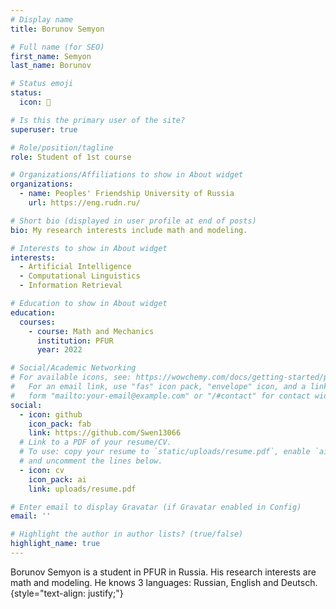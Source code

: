 ```yaml
---
# Display name
title: Borunov Semyon

# Full name (for SEO)
first_name: Semyon
last_name: Borunov

# Status emoji
status:
  icon: 🐸

# Is this the primary user of the site?
superuser: true

# Role/position/tagline
role: Student of 1st course

# Organizations/Affiliations to show in About widget
organizations:
  - name: Peoples' Friendship University of Russia
    url: https://eng.rudn.ru/

# Short bio (displayed in user profile at end of posts)
bio: My research interests include math and modeling.

# Interests to show in About widget
interests:
  - Artificial Intelligence
  - Computational Linguistics
  - Information Retrieval

# Education to show in About widget
education:
  courses:
    - course: Math and Mechanics
      institution: PFUR
      year: 2022 

# Social/Academic Networking
# For available icons, see: https://wowchemy.com/docs/getting-started/page-builder/#icons
#   For an email link, use "fas" icon pack, "envelope" icon, and a link in the
#   form "mailto:your-email@example.com" or "/#contact" for contact widget.
social:
  - icon: github
    icon_pack: fab
    link: https://github.com/Swen13066
  # Link to a PDF of your resume/CV.
  # To use: copy your resume to `static/uploads/resume.pdf`, enable `ai` icons in `params.yaml`,
  # and uncomment the lines below.
  - icon: cv
    icon_pack: ai
    link: uploads/resume.pdf

# Enter email to display Gravatar (if Gravatar enabled in Config)
email: ''

# Highlight the author in author lists? (true/false)
highlight_name: true
---
```


Borunov Semyon is a student in PFUR in Russia. His research interests are math and modeling. He knows 3 languages: Russian, English and Deutsch.
{style="text-align: justify;"}
